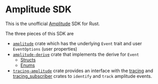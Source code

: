 # Amplitude SDK

This is the unofficial [Amplitude](https://amplitude.com/) SDK for Rust.

The three pieces of this SDK are

- [`amplitude`](https://github.com/IpFruion/Amplitude/tree/main/amplitude/README.md) crate which has the underlying `Event` trait and user `EventOptions` (user properties)
- [`amplitude-derive`](https://github.com/IpFruion/Amplitude/tree/main/amplitude-derive/README.md) crate that implements the derive for `Event`
  - [Structs](#structs)
  - [Enums](#enums)
- [`tracing-amplitude`](https://github.com/IpFruion/Amplitude/tree/main/tracing-amplitude/README.md) crate provides an interface with the [tracing](https://docs.rs/tracing/latest/tracing/) and [tracing_subscriber](https://docs.rs/tracing-subscriber/latest/tracing_subscriber/) crates to `identify` and `track` amplitude events.
